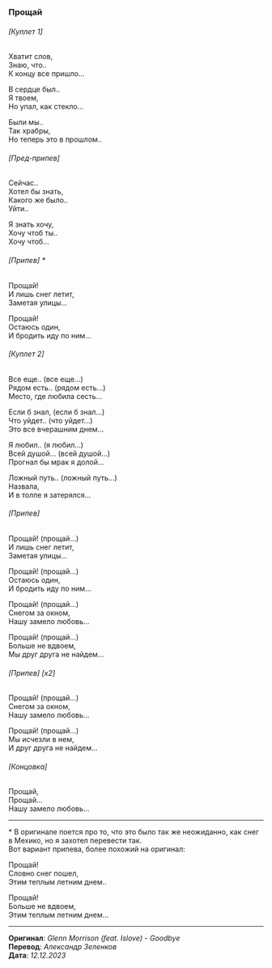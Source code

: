### Прощай

###### [Куплет 1]

Хватит слов, \
Знаю, что.. \
К концу все пришло...

В сердце был.. \
Я твоем, \
Но упал, как стекло...

Были мы.. \
Так храбры, \
Но теперь это в прошлом..

###### [Пред-припев]

Сейчас.. \
Хотел бы знать, \
Какого же было.. \
Уйти..

Я знать хочу, \
Хочу чтоб ты.. \
Хочу чтоб...

###### [Припев] \*

Прощай! \
И лишь снег летит, \
Заметая улицы...

Прощай! \
Остаюсь один, \
И бродить иду по ним...

###### [Куплет 2]

Все еще.. (все еще...) \
Рядом есть.. (рядом есть...) \
Место, где любила сесть...

Если б знал, (если б знал...) \
Что уйдет.. (что уйдет...) \
Это все вчерашним днем...

Я любил.. (я любил...) \
Всей душой... (всей душой...) \
Прогнал бы мрак я долой...

Ложный путь.. (ложный путь...) \
Назвала, \
И в толпе я затерялся...

###### [Припев]

Прощай! (прощай...) \
И лишь снег летит, \
Заметая улицы...

Прощай! (прощай...) \
Остаюсь один, \
И бродить иду по ним...

Прощай! (прощай...) \
Снегом за окном, \
Нашу замело любовь...

Прощай! (прощай...) \
Больше не вдвоем, \
Мы друг друга не найдем...

###### [Припев] [x2]

Прощай! (прощай...) \
Снегом за окном, \
Нашу замело любовь...

Прощай! (прощай...) \
Мы исчезли в нем, \
И друг друга не найдем...

###### [Концовка]

Прощай, \
Прощай... \
Нашу замело любовь...

---

\* В оригинале поется про то, что это было так же неожиданно, как снег в Мехико, но я захотел перевести так. \
Вот вариант припева, более похожий на оригинал:

Прощай! \
Словно снег пошел, \
Этим теплым летним днем..

Прощай! \
Больше не вдвоем, \
Этим теплым летним днем...

---

**Оригинал**: _Glenn Morrison (feat. Islove) - Goodbye_ \
**Перевод**: _Александр Зеленков_ \
**Дата**: _12.12.2023_
